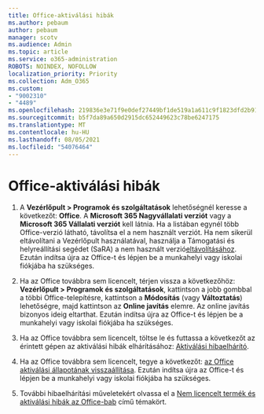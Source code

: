 ```yaml
---
title: Office-aktiválási hibák
ms.author: pebaum
author: pebaum
manager: scotv
ms.audience: Admin
ms.topic: article
ms.service: o365-administration
ROBOTS: NOINDEX, NOFOLLOW
localization_priority: Priority
ms.collection: Adm_O365
ms.custom:
- "9002310"
- "4489"
ms.openlocfilehash: 219836e3e71f9e0def27449bf1de519a1a611c9f1823dfd2b918f93345ccdc6a
ms.sourcegitcommit: b5f7da89a650d2915dc652449623c78be6247175
ms.translationtype: MT
ms.contentlocale: hu-HU
ms.lasthandoff: 08/05/2021
ms.locfileid: "54076464"
---
```

# <a name="office-activation-errors"></a>Office-aktiválási hibák

1. A **Vezérlőpult > Programok és szolgáltatások** lehetőségnél keresse a következőt: **Office**. A **Microsoft 365 Nagyvállalati verziót** vagy a **Microsoft 365 Vállalati verziót** kell látnia. Ha a listában egynél több Office-verzió látható, távolítsa el a nem használt verziót. Ha nem sikerül eltávolítani a Vezérlőpult használatával, használja a Támogatási és helyreállítási segédet (SaRA) a nem használt verzió[eltávolításához](https://aka.ms/SARA-OfficeUninstall-Alchemy). Ezután indítsa újra az Office-t és lépjen be a munkahelyi vagy iskolai fiókjába ha szükséges.  

2. Ha az Office továbbra sem licencelt, térjen vissza a következőhöz: **Vezérlőpult > Programok és szolgáltatások**, kattintson a jobb gombbal a többi Office-telepítésre, kattintson a **Módosítás** (vagy **Változtatás**) lehetőségre, majd kattintson az **Online javítás** elemre. Az online javítás bizonyos ideig eltarthat. Ezután indítsa újra az Office-t és lépjen be a munkahelyi vagy iskolai fiókjába ha szükséges.  

3. Ha az Office továbbra sem licencelt, töltse le és futtassa a következőt az érintett gépen az aktiválási hibák elhárításához: [Aktiválási hibaelhárító](https://aka.ms/SARA-OfficeActivation-Alchemy).  

4. Ha az Office továbbra sem licencelt, tegye a következőt: [az Office aktiválási állapotának visszaállítása](https://docs.microsoft.com/office365/troubleshoot/activation/reset-office-365-proplus-activation-state). Ezután indítsa újra az Office-t és lépjen be a munkahelyi vagy iskolai fiókjába ha szükséges.   

5. További hibaelhárítási műveletekért olvassa el a [Nem licencelt termék és aktiválási hibák az Office-bab](https://support.office.com/article/unlicensed-product-and-activation-errors-in-office-0d23d3c0-c19c-4b2f-9845-5344fedc4380) című témakört.
